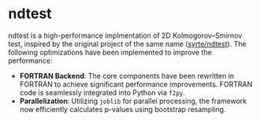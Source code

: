 # ndtest

ndtest is a high-performance implmentation of 2D Kolmogorov–Smirnov test, inspired by the original project of the same name ([syrte/ndtest](https://github.com/syrte/ndtest)). The following optimizations have been implemented to improve the performance:

- **FORTRAN Backend**: The core components have been rewritten in FORTRAN to achieve significant performance improvements. FORTRAN code is seamlessly integrated into Python via `f2py`.
- **Parallelization**: Utilizing `joblib` for parallel processing, the framework now efficiently calculates p-values using bootstrap resampling.
